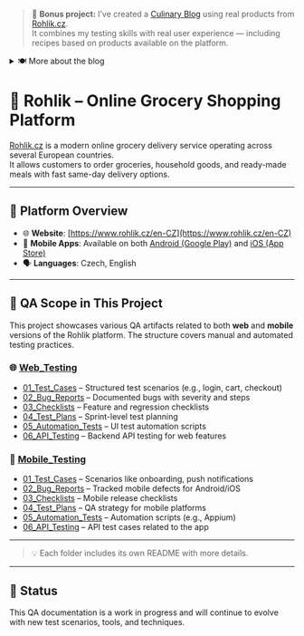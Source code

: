 > 🚀 **Bonus project:** I’ve created a [Culinary Blog](https://github.com/mpleshkova/My_hobbies_blog?tab=readme-ov-file) using real products from [Rohlik.cz](https://www.rohlik.cz/en-CZ).  
> It combines my testing skills with real user experience — including recipes based on products available on the platform.

<details>
  <summary>🍽️ More about the blog</summary>
  <p>
    As a personal project, I maintain a small <a href="https://github.com/mpleshkova/my-hobbies-blog">blog</a> where I share my favorite recipes, coffee brewing notes, and travel reflections.  
    The <strong>Culinary Blog</strong> includes meals prepared using ingredients ordered from <a href="https://www.rohlik.cz/en-CZ">Rohlik.cz</a>, which I also use as a case study in this QA portfolio.  
    This cross-over helps me explore realistic user journeys from both customer and tester perspectives.
  </p>
</details>

# 🛒 Rohlik – Online Grocery Shopping Platform

[Rohlik.cz](https://www.rohlik.cz/en-CZ) is a modern online grocery delivery service operating across several European countries.  
It allows customers to order groceries, household goods, and ready-made meals with fast same-day delivery options.

---

## 📌 Platform Overview

- 🌐 **Website**: [https://www.rohlik.cz/en-CZ](https://www.rohlik.cz/en-CZ)  
- 📱 **Mobile Apps**: Available on both [Android (Google Play)](https://play.google.com/store/apps/details?id=cz.rohlik.app&hl=cs&pli=1)
and [iOS (App Store)](https://apps.apple.com/cz/app/rohlik-cz/id975560575?l=cs)
- 🗣️ **Languages**: Czech, English

---

## 🧪 QA Scope in This Project

This project showcases various QA artifacts related to both **web** and **mobile** versions of the Rohlik platform. The structure covers manual and automated testing practices.

### 🌐 [Web_Testing](./Web_Testing)
- [01_Test_Cases](./Web_Testing/01_Test_Cases) – Structured test scenarios (e.g., login, cart, checkout)  
- [02_Bug_Reports](./Web_Testing/02_Bug_Reports) – Documented bugs with severity and steps  
- [03_Checklists](./Web_Testing/03_Checklists) – Feature and regression checklists  
- [04_Test_Plans](./Web_Testing/04_Test_Plans) – Sprint-level test planning  
- [05_Automation_Tests](./Web_Testing/05_Automation_Tests) – UI test automation scripts  
- [06_API_Testing](./Web_Testing/06_API_Testing) – Backend API testing for web features  

### 📱 [Mobile_Testing](./Mobile_Testing)
- [01_Test_Cases](./Mobile_Testing/01_Test_Cases) – Scenarios like onboarding, push notifications  
- [02_Bug_Reports](./Mobile_Testing/02_Bug_Reports) – Tracked mobile defects for Android/iOS  
- [03_Checklists](./Mobile_Testing/03_Checklists) – Mobile release checklists  
- [04_Test_Plans](./Mobile_Testing/04_Test_Plans) – QA strategy for mobile platforms  
- [05_Automation_Tests](./Mobile_Testing/05_Automation_Tests) – Automation scripts (e.g., Appium)  
- [06_API_Testing](./Mobile_Testing/06_API_Testing) – API test cases related to the app
  
---

> 💡 Each folder includes its own README with more details.

---

## 🚧 Status

This QA documentation is a work in progress and will continue to evolve with new test scenarios, tools, and techniques.
